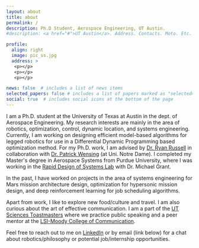 ```yaml
---
layout: about
title: about
permalink: /
description: Ph.D Student, Aerospace Engineering, UT Austin.
#description: <a href="#">UT Austin</a>. Address. Contacts. Moto. Etc.

profile:
  align: right
  image: pic_ss.jpg
  address: >
   <p></p>
   <p></p>
   <p></p>

news: false  # includes a list of news items
selected_papers: false # includes a list of papers marked as "selected={true}"
social: true  # includes social icons at the bottom of the page
---
```


I am a Ph.D. student at the University of Texas at Austin in the dept. of Aerospace Engineering. My research interests are mainly in the area of robotics, optimization, control, dynamic location, and systems engineering. Currently, I am working on designing efficient model-based algorithms for legged robotics for use in a Differential Dynamic Programming based optimization method. For my Ph.D. work, I am advised by [Dr. Ryan Russell](http://sites.utexas.edu/russell/) in collaboration with [Dr. Patrick Wensing](https://sites.nd.edu/pwensing/) (at Uni. Notre Dame). I completed my Master's degree in Aerospace Systems from Purdue University, where I was working in the [Rapid Design of Systems Lab](https://engineering.purdue.edu/RDSL/) with Dr. Michael Grant. 

In the past, I have worked on projects in the area of systems engineering for Mars mission architecture design,  optimization for hypersonic mission design, and deep reinforcement learning for job scheduling algorithms.

Apart from work, I like to explore new food/culture and travel. I am also curious about the art of effective communication. I am a part of the [UT Sciences Toastmasters](https://www.facebook.com/groups/UTSTM/) where we practice public speaking and a peer mentor at the [LSI-Moody College of Communication](https://moody.utexas.edu/centers/lang-stuttering-institute). 

Feel free to reach out to me on [LinkedIn](https://www.linkedin.com/in/singh281/) or by email (link below) for a chat about robotics/philosophy or potential job/internship opportunities.

